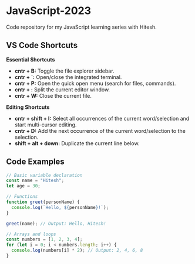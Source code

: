 # JavaScript-2023

Code repository for my JavaScript learning series with Hitesh.

## VS Code Shortcuts

**Essential Shortcuts**

* **cntr + B:** Toggle the file explorer sidebar.
* **cntr + `:** Open/close the integrated terminal.
* **cntr + P:** Open the quick open menu (search for files, commands).
* **cntr + \:** Split the current editor window.
* **cntr + W:** Close the current file.

**Editing Shortcuts**

* **cntr + shift + I:** Select all occurrences of the current word/selection and start multi-cursor editing.
* **cntr + D:** Add the next occurrence of the current word/selection to the selection.
* **shift + alt + down:** Duplicate the current line below.

## Code Examples

```javascript
// Basic variable declaration
const name = "Hitesh";
let age = 30;

// Functions
function greet(personName) {
  console.log(`Hello, ${personName}!`);
}

greet(name); // Output: Hello, Hitesh!

// Arrays and loops
const numbers = [1, 2, 3, 4];
for (let i = 0; i < numbers.length; i++) {
  console.log(numbers[i] * 2); // Output: 2, 4, 6, 8
}
